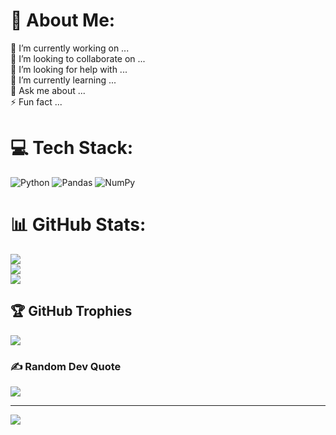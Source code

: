 # 💫 About Me:
🔭 I’m currently working on ...<br>👯 I’m looking to collaborate on ...<br>🤝 I’m looking for help with ...<br>🌱 I’m currently learning ...<br>💬 Ask me about ...<br>⚡ Fun fact ...


# 💻 Tech Stack:
![Python](https://img.shields.io/badge/python-3670A0?style=for-the-badge&logo=python&logoColor=ffdd54) ![Pandas](https://img.shields.io/badge/pandas-%23150458.svg?style=for-the-badge&logo=pandas&logoColor=white) ![NumPy](https://img.shields.io/badge/numpy-%23013243.svg?style=for-the-badge&logo=numpy&logoColor=white)
# 📊 GitHub Stats:
![](https://github-readme-stats.vercel.app/api?username=meyer-dv&theme=onedark&hide_border=false&include_all_commits=true&count_private=true)<br/>
![](https://github-readme-streak-stats.herokuapp.com/?user=meyer-dv&theme=onedark&hide_border=false)<br/>
![](https://github-readme-stats.vercel.app/api/top-langs/?username=meyer-dv&theme=onedark&hide_border=false&include_all_commits=true&count_private=true&layout=compact)

## 🏆 GitHub Trophies
![](https://github-profile-trophy.vercel.app/?username=meyer-dv&theme=onedark&no-frame=true&no-bg=false&margin-w=4)

### ✍️ Random Dev Quote
![](https://quotes-github-readme.vercel.app/api?type=horizontal&theme=radical)

---
[![](https://visitcount.itsvg.in/api?id=meyer29&icon=2&color=4)](https://visitcount.itsvg.in)
